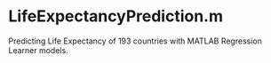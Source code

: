 # LifeExpectancyPrediction.m
Predicting Life Expectancy of 193 countries with MATLAB Regression Learner models.
